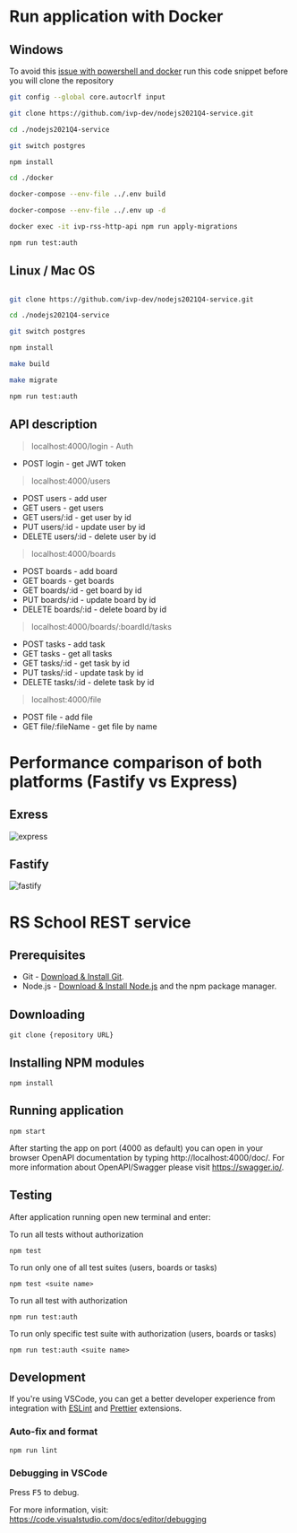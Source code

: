 # Run application with Docker

## Windows

To avoid this [issue with powershell and docker](https://forums.docker.com/t/error-while-running-docker-code-in-powershell/34059/5) run this code snippet before you will clone the repository

```sh
git config --global core.autocrlf input
```

```sh
git clone https://github.com/ivp-dev/nodejs2021Q4-service.git

cd ./nodejs2021Q4-service

git switch postgres

npm install

cd ./docker

docker-compose --env-file ../.env build

docker-compose --env-file ../.env up -d

docker exec -it ivp-rss-http-api npm run apply-migrations

npm run test:auth

```

## Linux / Mac OS

```sh

git clone https://github.com/ivp-dev/nodejs2021Q4-service.git

cd ./nodejs2021Q4-service

git switch postgres

npm install

make build

make migrate

npm run test:auth

```

## API description

> localhost:4000/login - Auth
- POST login - get JWT token
> localhost:4000/users
- POST users - add user
- GET users - get users
- GET users/:id - get user by id
- PUT users/:id - update user by id
- DELETE users/:id - delete user by id
> localhost:4000/boards
- POST boards - add board
- GET boards - get boards
- GET boards/:id - get board by id
- PUT boards/:id - update board by id
- DELETE boards/:id - delete board by id
> localhost:4000/boards/:boardId/tasks
- POST tasks - add task
- GET tasks - get all tasks
- GET tasks/:id - get task by id
- PUT tasks/:id - update task by id
- DELETE tasks/:id - delete task by id
> localhost:4000/file
- POST file - add file
- GET file/:fileName - get file by name

# Performance comparison of both platforms (Fastify vs Express)

## Exress

![express](https://user-images.githubusercontent.com/24565710/152748014-547f8a79-93e6-46f5-9178-95f6bdfb8415.png)

## Fastify

![fastify](https://user-images.githubusercontent.com/24565710/152748056-d379cdd9-7f06-4805-882e-e12f45068826.png)

# RS School REST service

## Prerequisites

- Git - [Download & Install Git](https://git-scm.com/downloads).
- Node.js - [Download & Install Node.js](https://nodejs.org/en/download/) and the npm package manager.

## Downloading

```
git clone {repository URL}
```

## Installing NPM modules

```
npm install
```

## Running application

```
npm start
```

After starting the app on port (4000 as default) you can open
in your browser OpenAPI documentation by typing http://localhost:4000/doc/.
For more information about OpenAPI/Swagger please visit https://swagger.io/.

## Testing

After application running open new terminal and enter:

To run all tests without authorization

```
npm test
```

To run only one of all test suites (users, boards or tasks)

```
npm test <suite name>
```

To run all test with authorization

```
npm run test:auth
```

To run only specific test suite with authorization (users, boards or tasks)

```
npm run test:auth <suite name>
```

## Development

If you're using VSCode, you can get a better developer experience from integration with [ESLint](https://marketplace.visualstudio.com/items?itemName=dbaeumer.vscode-eslint) and [Prettier](https://marketplace.visualstudio.com/items?itemName=esbenp.prettier-vscode) extensions.

### Auto-fix and format

```
npm run lint
```

### Debugging in VSCode

Press <kbd>F5</kbd> to debug.

For more information, visit: https://code.visualstudio.com/docs/editor/debugging

